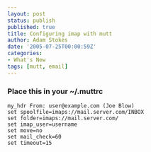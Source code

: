 ```yaml
---
layout: post
status: publish
published: true
title: Configuring imap with mutt
author: Adam Stokes
date: '2005-07-25T00:00:59Z'
categories:
- What's New
tags: [mutt, email]
---
```

### Place this in your ~/.muttrc

```
my_hdr From: user@example.com (Joe Blow)
set spoolfile=imaps://mail.server.com/INBOX
set folder=imaps://mail.server.com/
set imap_user=username
set move=no
set mail_check=60
set timeout=15
```

